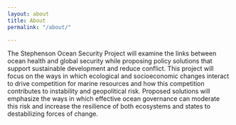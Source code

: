 ```yaml
---
layout: about
title: About
permalink: "/about/"

---
```

The Stephenson Ocean Security Project will examine the links between ocean health and global security while proposing policy solutions that support sustainable development and reduce conflict.  This project will focus on the ways in which ecological and socioeconomic changes interact to drive competition for marine resources and how this competition contributes to instability and geopolitical risk.  Proposed solutions will emphasize the ways in which effective ocean governance can moderate this risk and increase the resilience of both ecosystems and states to destabilizing forces of change.
